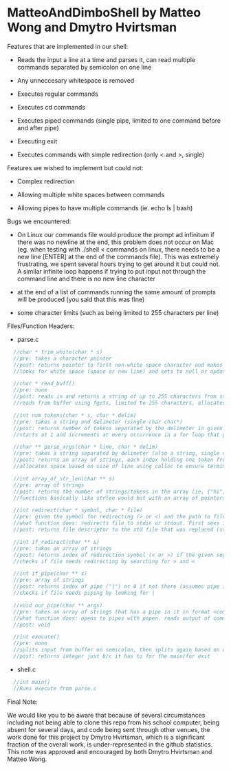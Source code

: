 # MatteoAndDimboShell by Matteo Wong and Dmytro Hvirtsman

Features that are implemented in our shell:

  * Reads the input a line at a time and parses it, can read multiple commands separated by semicolon on one line
  
  * Any unneccesary whitespace is removed
  
  * Executes regular commands
  
  * Executes cd commands
  
  * Executes piped commands (single pipe, limited to one command before and after pipe)
  
  * Executing exit
  
  * Executes commands with simple redirection (only < and >, single)
	
	
Features we wished to implement but could not:

  * Complex redirection

  * Allowing multiple white spaces between commands

  * Allowing pipes to have multiple commands (ie. echo ls | bash)
	
	
	
Bugs we encountered:



  * On Linux our commands file would produce the prompt ad infinitum if there was no newline at the end, this problem does not occur on Mac (eg. when testing with ./shell < commands on linux, there needs to be a new line [ENTER] at the end of the commands file). This was extremely frustrating, we spent several hours trying to get around it but could not. A similar infinite loop happens if trying to put input not through the command line and there is no new line character
  
  * at the end of a list of commands running the same amount of prompts will be produced (you said that this was fine)
  
  * some character limits (such as being limited to 255 characters per line)
  
  
Files/Function Headers:

  * parse.c
  ```c
  	//char * trim_white(char * s)
  	//pre: takes a character pointer
  	//post: returns pointer to first non-white space character and makes all terminating white space into null pointers (trims white  space)
	//looks for white space (space or new line) and sets to null or updates where pointer starts

  	//char * read_buff()
  	//pre: none
  	//post: reads in and returns a string of up to 255 characters from standard in, replaces new line with NULL
	//reads from buffer using fgets, limited to 255 characters, allocates space with calloc to ensure terminating null

  	//int num_tokens(char * s, char * delim)
  	//pre: takes a string and delimeter (single char char*)
  	//post: returns number of tokens separated by the delimeter in given string
	//starts at 1 and increments at every occurrence in a for loop that goines by character

  	//char ** parse_args(char * line, char * delim)
  	//pre: takes a string separated by delimeter (also a string, single char)
  	//post: returns an array of strings, each index holding one token from the inputted line (each token is separated by a single   delim in the input line)
	//allocates space based on size of line using calloc to ensure terminating null, then goes through and uses strsep
  
  	//int array_of_str_len(char ** s)
  	//pre: array of strings
  	//post: returns the number of strings/tokens in the array (ie. {"hi","bye"} -> 2
	//functions basically like strlen would but with an array of pointers
  
  	//int redirect(char * symbol, char * file)
  	//pre: given the symbol for redirecting (> or <) and the path to file that will be redirected to/from
	//what function does: redirects file to stdin or stdout. First sees if symbol is > or <, then creates a duplicate with dup() and saves the new file descriptor, then uses dup2, then returns new fd
  	//post: returns file descriptor to the std file that was replaced (stdout or stdin)
  
  	//int if_redirect(char ** s)
  	//pre: takes an array of strings
  	//post: returns index of redirection symbol (< or >) if the given segment requires redirecting. assumes redirect symbol isn't in 0th index
	//checks if file needs redirecting by searching for > and <
  
  	//int if_pipe(char ** s)
  	//pre: array of strings
  	//post: returns index of pipe ("|") or 0 if not there (assumes pipe isn't in 0th index)
	//checks if file needs piping by looking for |
  
  	//void our_pipe(char ** args)
  	//pre: takes an array of strings that has a pipe in it in format <command 1> | <command 2>
	//what function does: opens to pipes with popen. reads output of command 1 from the first pipe, fp_r, into a string, then reads the string, s,  into fp_w, which passes s to command 2. 
  	//post: void
  
  	//int execute()
  	//pre: none
	//splits input from buffer on semicolon, then splits again based on white space, then executes - detailed explanation in code but basically once it is split on the white space it checks if it needs to change directory, exit, pipe, or redirect, and if so does those, if not executes normally
  	//post: returns integer just b/c it has to for the main/for exit
```
  
  * shell.c
  ```c
  	//int main()
  	//Runs execute from parse.c
  ```
Final Note:

  We would like you to be aware that because of several circumstances including not being able to clone this repo from his school computer, being absent for several days, and code being sent through other venues, the work done for this project by Dmytro Hvirtsman, which is a significant fraction of the overall work, is under-represented in the github statistics. This note was approved and encouraged by both Dmytro Hvirtsman and Matteo Wong.
  
